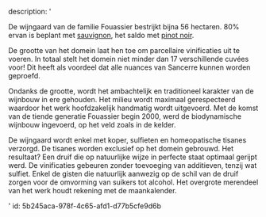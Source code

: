description: '<p>De wijngaard van de familie Fouassier bestrijkt bijna 56 hectaren. 80% ervan is beplant met&nbsp;<a href="https://www.levipe.be/grape/sauvignon-blanc/?lang=nl&amp;lang=nl">sauvignon</a>, het saldo met&nbsp;<a href="https://www.levipe.be/grape/pinot-noir/?lang=nl&amp;lang=nl">pinot noir</a>.</p><p>De grootte van het domein laat hen toe om parcellaire vinificaties uit te voeren. In totaal stelt het domein niet minder dan 17 verschillende cuvées voor! Dit heeft als voordeel dat alle nuances van Sancerre kunnen worden geproefd.</p><p>Ondanks de grootte, wordt het ambachtelijk en traditioneel karakter van de wijnbouw in ere gehouden. Het milieu wordt maximaal gerespecteerd waardoor het werk hoofdzakelijk handmatig wordt uitgevoerd. Met de komst van de tiende generatie Fouassier begin 2000, werd de biodynamische wijnbouw ingevoerd, op het veld zoals in de kelder.</p><p>De wijngaard wordt enkel met koper, sulfieten en homeopatische tisanes verzorgd. De tisanes worden exclusief op het domein gebrouwd. Het resultaat? Een druif die op natuurlijke wijze in perfecte staat optimaal gerijpt werd. De vinificaties gebeuren zonder toevoeging van additieven, tenzij wat sulfiet. Enkel de gisten die natuurlijk aanwezig op de schil van de druif zorgen voor de omvorming van suikers tot alcohol. Het overgrote merendeel van het werk houdt rekening met de maankalender.</p>'
id: 5b245aca-978f-4c65-afd1-d77b5cfe9d6b
